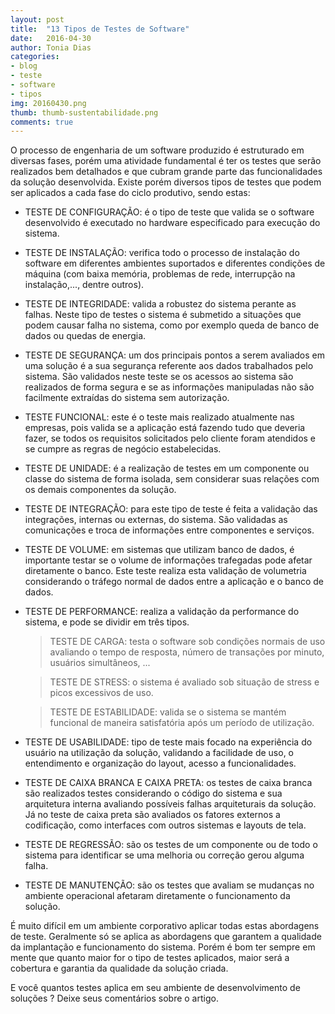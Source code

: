 ```yaml
---
layout: post
title:  "13 Tipos de Testes de Software"
date:   2016-04-30
author: Tonia Dias
categories: 
- blog
- teste
- software
- tipos
img: 20160430.png
thumb: thumb-sustentabilidade.png
comments: true
---
```



O processo de engenharia de um software produzido é estruturado em diversas fases, porém uma atividade fundamental é ter os testes que serão realizados bem detalhados e que cubram grande parte das funcionalidades da solução desenvolvida. Existe porém diversos tipos de testes que podem ser aplicados a cada fase do ciclo produtivo, sendo estas:

+ TESTE DE CONFIGURAÇÃO: é o tipo de teste que valida se o software desenvolvido é executado no hardware especificado para execução do sistema.

+ TESTE DE INSTALAÇÃO: verifica todo o processo de instalação do software em diferentes ambientes suportados e diferentes condições de máquina (com baixa memória, problemas de rede, interrupção na instalação,..., dentre outros).

+ TESTE DE INTEGRIDADE: valida a robustez do sistema perante as falhas. Neste tipo de testes o sistema é submetido a situações que podem causar falha no sistema, como por exemplo queda de banco de dados ou quedas de energia.

+ TESTE DE SEGURANÇA: um dos principais pontos a serem avaliados em uma solução é a sua segurança referente aos dados trabalhados pelo sistema. São validados neste teste se os acessos ao sistema são realizados de forma segura e se as informações manipuladas não são facilmente extraídas do sistema sem autorização.

+ TESTE FUNCIONAL: este é o teste mais realizado atualmente nas empresas, pois valida se a aplicação está fazendo tudo que deveria fazer, se todos os requisitos solicitados pelo cliente foram atendidos e se cumpre as regras de negócio estabelecidas.

+ TESTE DE UNIDADE: é a realização de testes em um componente ou classe do sistema de forma isolada, sem considerar suas relações com os demais componentes da solução.

+ TESTE DE INTEGRAÇÃO: para este tipo de teste é feita a validação das integrações, internas ou externas, do sistema. São validadas as comunicações e troca de informações entre componentes e serviços.

+ TESTE DE VOLUME: em sistemas que utilizam banco de dados, é importante testar se o volume de informações trafegadas pode afetar diretamente o banco. Este teste realiza esta validação de volumetria considerando o tráfego normal de dados entre a aplicação e o banco de dados.

+ TESTE DE PERFORMANCE: realiza a validação da performance do sistema, e pode se dividir em três tipos.

  > TESTE DE CARGA: testa o software sob condições normais de uso avaliando o tempo de resposta, número de transações por minuto, usuários simultâneos, ...

  > TESTE DE STRESS: o sistema é avaliado sob situação de stress e picos excessivos de uso.

  > TESTE DE ESTABILIDADE: valida se o sistema se mantém funcional de maneira satisfatória após um período de utilização.

+ TESTE DE USABILIDADE: tipo de teste mais focado na experiência do usuário na utilização da solução, validando a facilidade de uso, o entendimento e organização do layout, acesso a funcionalidades.

+ TESTE DE CAIXA BRANCA E CAIXA PRETA: os testes de caixa branca são realizados testes considerando o código do sistema e sua arquitetura interna avaliando possíveis falhas arquiteturais da solução. Já no teste de caixa preta são avaliados os fatores externos a codificação, como interfaces com outros sistemas e layouts de tela.

+ TESTE DE REGRESSÃO: são os testes de um componente ou de todo o sistema para identificar se uma melhoria ou correção gerou alguma falha.

+ TESTE DE MANUTENÇÃO: são os testes que avaliam se mudanças no ambiente operacional afetaram diretamente o funcionamento da solução.

É muito difícil em um ambiente corporativo aplicar todas estas abordagens de teste. Geralmente só se aplica as abordagens que garantem a qualidade da implantação e funcionamento do sistema. Porém é bom ter sempre em mente que quanto maior for o tipo de testes aplicados, maior será a cobertura e garantia da qualidade da solução criada.

E você quantos testes aplica em seu ambiente de desenvolvimento de soluções ? Deixe seus comentários sobre o artigo.
